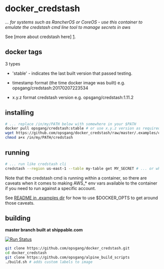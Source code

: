 [1]: https://github.com/fugue/credstash "credstash on github"
# docker\_credstash

_... for systems such as RancherOS or CoreOS -_
_use this container to emulate the credstash cmd line tool to manage secrets in aws_

See [more about credstash here] [1].

## docker tags

3 types 

* 'stable' - indicates the last built version that passed testing.

* timestamp format (the time docker image was built) e.g. opsgang/credstash:20170207223534

* x.y.z format credstash version e.g. opsgang/credstash:1.11.2

## installing

```bash
# ... replace /in/my/PATH below with somewhere in your $PATH
docker pull opsgang/credstash:stable # or use x.y.z version as required.
wget https://github.com/opsgang/docker_credstash/raw/master/.examples/credstash -O /in/my/PATH/credstash
chmod a+x /in/my/PATH/credstash
```

## running

```bash
# ... run like credstash cli
credstash --region us-east-1 --table my-table get MY_SECRET # ... or whatever else you need to do.
```

Note that the credstash cmd is running within a container, so there are caveats when it comes to
making AWS\_\* env vars available to the container if you need to run against a specific account.

See [README in .examples dir](https://github.com/opsgang/docker_credstash/tree/master/.examples)
for how to use $DOCKER\_OPTS to get around those caveats.

## building

**master branch built at shippable.com**

[![Run Status](https://api.shippable.com/projects/589a52e75512b90f00b71080/badge?branch=master)](https://app.shippable.com/projects/589a52e75512b90f00b71080)

```bash
git clone https://github.com/opsgang/docker_credstash.git
cd docker_credstash
git clone https://github.com/opsgang/alpine_build_scripts
./build.sh # adds custom labels to image
```
